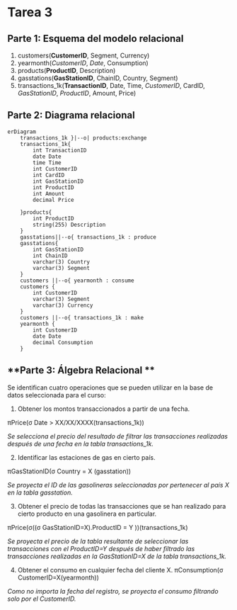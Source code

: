 # **Tarea 3**

## **Parte 1: Esquema del modelo relacional**

1. customers(**CustomerID**, Segment, Currency)
2. yearmonth(_CustomerID_, _Date_, Consumption)
3. products(**ProductID**, Description)
4. gasstations(**GasStationID**, ChainID, Country, Segment)
5. transactions_1k(**TransactionID**, Date, Time, _CustomerID_, CardID, _GasStationID_, _ProductID_, Amount, Price)

## **Parte 2: Diagrama relacional**
```mermaid
erDiagram
    transactions_1k }|--o| products:exchange
    transactions_1k{
        int TransactionID
        date Date
        time Time
        int CustomerID
        int CardID
        int GasStationID
        int ProductID
        int Amount
        decimal Price

    }products{
        int ProductID
        string(255) Description
    }
    gasstations||--o{ transactions_1k : produce
    gasstations{
        int GasStationID
        int ChainID
        varchar(3) Country
        varchar(3) Segment
    }
    customers ||--o{ yearmonth : consume
    customers {
        int CustomerID
        varchar(3) Segment
        varchar(3) Currency
    }
    customers ||--o{ transactions_1k : make
    yearmonth {
        int CustomerID
        date Date
        decimal Consumption
    }
```

## **Parte 3: Álgebra Relacional **

Se identifican cuatro operaciones que se pueden utilizar en la base de datos seleccionada para el curso:

1. Obtener los montos transaccionados a partir de una fecha.

πPrice(σ Date > XX/XX/XXXX(transactions_1k))

*Se selecciona el precio del resultado de filtrar las transacciones realizadas después de una fecha en la tabla transactions_1k.*

2. Identificar las estaciones de gas en cierto país.

πGasStationID(σ Country = X (gasstation))

*Se proyecta el ID de las gasolineras seleccionadas por pertenecer al país X en la tabla gasstation.*

3. Obtener el precio de todas las transacciones que se han realizado para cierto producto en una gasolinera en particular.

πPrice(σ((σ GasStationID=X).ProductID = Y ))(transactions_1k)

*Se proyecta el precio de la tabla resultante de seleccionar las transacciones con el ProductID=Y después de haber filtrado las transacciones realizadas en la GasStationID=X de la tabla transactions_1k.*

4. Obtener el consumo en cualquier fecha del cliente X.
πConsumption(σ CustomerID=X(yearmonth))

_Como no importa la fecha del registro, se proyecta el consumo filtrando solo por el CustomerID._
